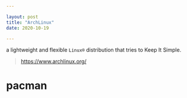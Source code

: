 ```yaml
---

layout: post
title: "ArchLinux"
date: 2020-10-19

---
```


a lightweight and flexible `Linux®` distribution that tries to Keep It Simple.

> https://www.archlinux.org/


# pacman